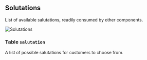 Solutations
---------------------------------------

List of available salutations, readily consumed by other components.

![Solutations](dist/erm-shopware-core-system-salutation.svg)


### Table `salutation`

A list of possible salutations for customers to choose from.


